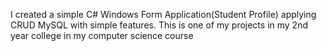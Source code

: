 I created a simple C# Windows Form Application(Student Profile) applying CRUD MySQL with simple features.
This is one of my projects in my 2nd year college in my computer science course
